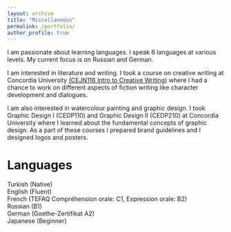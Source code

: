 ```yaml
---
layout: archive
title: "Miscellaneous"
permalink: /portfolio/
author_profile: true
---
```


I am passionate about learning languages. I speak 6 languages at various levels. My current focus is on Russian and German.

I am interested in literature and writing. I took a course on creative writing at Concordia University [(CEJN116 Intro to Creative Writing)](https://www.concordia.ca/cce/courses/details.html?subject=CEJN&catalog_number=116) where I had a chance to work on different aspects of fiction writing like character development and dialogues. 

I am also interested in watercolour painting and graphic design. I took Graphic Design I (CEDP110) and Graphic Design II (CEDP210) at Concordia University where I learned about the fundamental concepts of graphic design. As a part of these courses I prepared brand guidelines and I designed logos and posters.

# Languages
Turkish (Native) <br/>
English (Fluent) <br/>
French (TEFAQ Compréhension orale: C1, Expression orale: B2) <br/>
Russian (B1) <br/>
German (Goethe-Zertifikat A2) <br/>
Japanese (Beginner) <br/>
